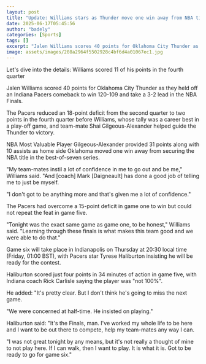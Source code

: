 ```yaml
---
layout: post
title: "Update: Williams stars as Thunder move one win away from NBA title"
date: 2025-06-17T05:45:56
author: "badely"
categories: [Sports]
tags: []
excerpt: "Jalen Williams scores 40 points for Oklahoma City Thunder as they hold off an Indiana Pacers comeback to win 120-109 and take a 3-2 lead in the NBA Fi"
image: assets/images/208a2964f5502928c4bf6d4a01067ec1.jpg
---
```


Let's dive into the details: Williams scored 11 of his points in the fourth quarter

Jalen Williams scored 40 points for Oklahoma City Thunder as they held off an Indiana Pacers comeback to win 120-109 and take a 3-2 lead in the NBA Finals.

The Pacers reduced an 18-point deficit from the second quarter to two points in the fourth quarter before Williams, whose tally was a career best in a play-off game, and team-mate Shai Gilgeous-Alexander helped guide the Thunder to victory.

NBA Most Valuable Player Gilgeous-Alexander provided 31 points along with 10 assists as home side Oklahoma moved one win away from securing the NBA title in the best-of-seven series.

"My team-mates instil a lot of confidence in me to go out and be me," Williams said. "And [coach] Mark [Daigneault] has done a good job of telling me to just be myself.

"I don't got to be anything more and that's given me a lot of confidence."

The Pacers had overcome a 15-point deficit in game one to win but could not repeat the feat in game five. 

"Tonight was the exact same game as game one, to be honest," Williams said. "Learning through these finals is what makes this team good and we were able to do that."

Game six will take place in Indianapolis on Thursday at 20:30 local time (Friday, 01:00 BST), with Pacers star Tyrese Haliburton insisting he will be ready for the contest.

Haliburton scored just four points in 34 minutes of action in game five, with Indiana coach Rick Carlisle saying the player was "not 100%". 

He added: "It's pretty clear. But I don't think he's going to miss the next game.

"We were concerned at half-time. He insisted on playing."

Haliburton said: "It's the Finals, man. I've worked my whole life to be here and I want to be out there to compete, help my team-mates any way I can.

"I was not great tonight by any means, but it's not really a thought of mine to not play here. If I can walk, then I want to play. It is what it is. Got to be ready to go for game six."

